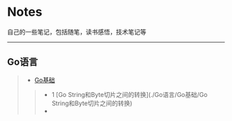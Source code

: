 # Notes
自己的一些笔记，包括随笔，读书感悟，技术笔记等
***
## Go语言
> - [Go基础](./Go语言/Go基础)
>> - 1 [Go String和Byte切片之间的转换](./Go语言/Go基础/Go String和Byte切片之间的转换)
>> - 